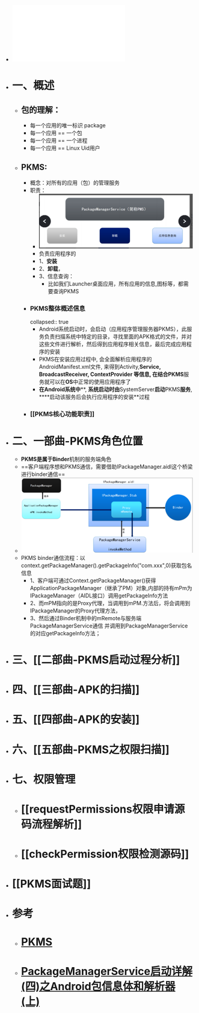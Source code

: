 - ![20.9.13-PKMS Android10.0 第一节课的预习资料.pdf](../assets/20.9.13-PKMS_Android10.0_第一节课的预习资料_1689151086015_0.pdf)
- # 一、概述
	- ## 包的理解：
		- 每一个应用的唯一标识 package
		- 每一个应用 == 一个包
		- 每一个应用 == 一个进程
		- 每一个应用 == Linux Uid用户
	- ## PKMS:
		- 概念：对所有的应用（包）的管理服务
		- 职责：
			- ![image.png](../assets/image_1689145622608_0.png)
			- 负责应用程序的
			- 1、**安装**
			- 2、**卸载**，
			- 3、信息查询：
				- 比如我们Launcher桌面应用，所有应用的信息,图标等，都需要查询PKMS
		- ### PKMS整体概述信息
		  collapsed:: true
			- Android系统启动时，会启动（应用程序管理服务器PKMS），此服务负责扫描系统中特定的目录，寻找里面的APK格式的文件，并对这些文件进行解析，然后得到应用程序相关信息，最后完成应用程序的安装
			- PKMS在安装应用过程中, 会全面解析应用程序的AndroidManifest.xml文件, 来得到Activity,**Service, BroadcastReceiver, ContextProvider ****等信息****, ****在结合****PKMS**服务就可以在****OS****中正常的使用应用程序了
			- **在****Android****系统中****, ****系统启动时由****SystemServer****启动****PKMS****服务****, ****启动该服务后会执行应用程序的安装**过程
		- ### [[PKMS核心功能职责]]
- # 二、一部曲-PKMS角色位置
	- **PKMS****是属于****Binder**机制的服务端角色
	- ==客户端程序想和PKMS通信，需要借助IPackageManager.aidl这个桥梁 进行binder通信==
	- ![image.png](../assets/image_1689147332147_0.png)
	- PKMS binder通信流程：以context.getPackageManager().getPackageInfo("com.xxx",0)获取包名信息
		- 1、客户端可通过Context.getPackageManager()获得ApplicationPackageManager（继承了PM）对象,内部的持有mPm为 IPackageManager（AIDL接口）调用getPackageInfo方法
		- 2、而mPM指向的是Proxy代理，当调用到mPM.方法后，将会调用到IPackageManager的Proxy代理方法，
		- 3、然后通过Binder机制中的mRemote与服务端PackageManagerService通信 并调用到PackageManagerService的对应getPackageInfo方法；
- # 三、[[二部曲-PKMS启动过程分析]]
- # 四、[[三部曲-APK的扫描]]
- # 五、[[四部曲-APK的安装]]
- # 六、[[五部曲-PKMS之权限扫描]]
- # 七、权限管理
	- # [[requestPermissions权限申请源码流程解析]]
	- # [[checkPermission权限检测源码]]
- # [[PKMS面试题]]
- # 参考
	- # [PKMS](https://www.mdnice.com/writing/0d1ee2b2768e40f682ae10a3349c3efe)
	- # [PackageManagerService启动详解(四)之Android包信息体和解析器(上)](https://blog.csdn.net/tkwxty/article/details/114137504)